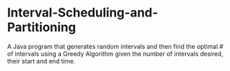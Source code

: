# Interval-Scheduling-and-Partitioning
A Java program that generates random intervals and then find the optimal # of intervals using a Greedy Algorithm given the number of intervals desired, their start and end time. 

